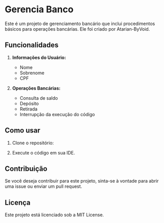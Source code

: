 # Gerencia Banco

Este é um projeto de gerenciamento bancário que inclui procedimentos básicos para operações bancárias. Ele foi criado por Atarian-ByVoid.

## Funcionalidades

1. **Informações do Usuário:**
   - Nome
   - Sobrenome
   - CPF

2. **Operações Bancárias:**
   - Consulta de saldo
   - Depósito
   - Retirada
   - Interrupção da execução do código

## Como usar

1. Clone o repositório:

2. Execute o código em sua IDE.

## Contribuição

Se você deseja contribuir para este projeto, sinta-se à vontade para abrir uma issue ou enviar um pull request.

## Licença

Este projeto está licenciado sob a MIT License.
